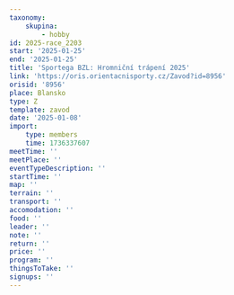 ```yaml
---
taxonomy:
    skupina:
        - hobby
id: 2025-race_2203
start: '2025-01-25'
end: '2025-01-25'
title: 'Sportega BZL: Hromniční trápení 2025'
link: 'https://oris.orientacnisporty.cz/Zavod?id=8956'
orisid: '8956'
place: Blansko
type: Z
template: zavod
date: '2025-01-08'
import:
    type: members
    time: 1736337607
meetTime: ''
meetPlace: ''
eventTypeDescription: ''
startTime: ''
map: ''
terrain: ''
transport: ''
accomodation: ''
food: ''
leader: ''
note: ''
return: ''
price: ''
program: ''
thingsToTake: ''
signups: ''
---
```


